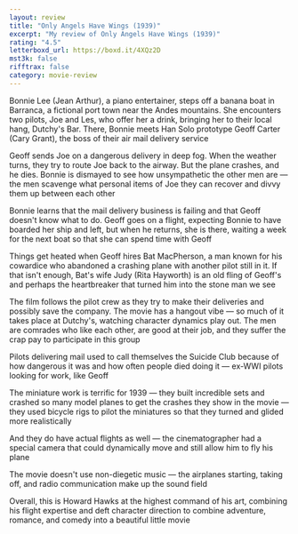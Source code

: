```yaml
---
layout: review
title: "Only Angels Have Wings (1939)"
excerpt: "My review of Only Angels Have Wings (1939)"
rating: "4.5"
letterboxd_url: https://boxd.it/4XQz2D
mst3k: false
rifftrax: false
category: movie-review
---
```


Bonnie Lee (Jean Arthur), a piano entertainer, steps off a banana boat in Barranca, a fictional port town near the Andes mountains. She encounters two pilots, Joe and Les, who offer her a drink, bringing her to their local hang, Dutchy's Bar. There, Bonnie meets Han Solo prototype Geoff Carter (Cary Grant), the boss of their air mail delivery service

Geoff sends Joe on a dangerous delivery in deep fog. When the weather turns, they try to route Joe back to the airway. But the plane crashes, and he dies. Bonnie is dismayed to see how unsympathetic the other men are — the men scavenge what personal items of Joe they can recover and divvy them up between each other

Bonnie learns that the mail delivery business is failing and that Geoff doesn't know what to do. Geoff goes on a flight, expecting Bonnie to have boarded her ship and left, but when he returns, she is there, waiting a week for the next boat so that she can spend time with Geoff

Things get heated when Geoff hires Bat MacPherson, a man known for his cowardice who abandoned a crashing plane with another pilot still in it. If that isn't enough, Bat's wife Judy (Rita Hayworth) is an old fling of Geoff's and perhaps the heartbreaker that turned him into the stone man we see

The film follows the pilot crew as they try to make their deliveries and possibly save the company. The movie has a hangout vibe — so much of it takes place at Dutchy's, watching character dynamics play out. The men are comrades who like each other, are good at their job, and they suffer the crap pay to participate in this group

Pilots delivering mail used to call themselves the Suicide Club because of how dangerous it was and how often people died doing it — ex-WWI pilots looking for work, like Geoff

The miniature work is terrific for 1939 — they built incredible sets and crashed so many model planes to get the crashes they show in the movie — they used bicycle rigs to pilot the miniatures so that they turned and glided more realistically

And they do have actual flights as well — the cinematographer had a special camera that could dynamically move and still allow him to fly his plane

The movie doesn't use non-diegetic music — the airplanes starting, taking off, and radio communication make up the sound field

Overall, this is Howard Hawks at the highest command of his art, combining his flight expertise and deft character direction to combine adventure, romance, and comedy into a beautiful little movie

